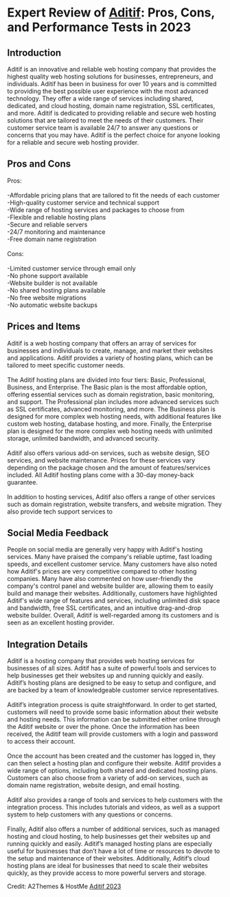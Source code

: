 <h1>Expert Review of <a href="https://a2themes.com/aditif-reviews">Aditif</a>: Pros, Cons, and Performance Tests in 2023</h1>
<h2>Introduction</h2>
Aditif is an innovative and reliable web hosting company that provides the highest quality web hosting solutions for businesses, entrepreneurs, and individuals. Aditif has been in business for over 10 years and is committed to providing the best possible user experience with the most advanced technology. They offer a wide range of services including shared, dedicated, and cloud hosting, domain name registration, SSL certificates, and more. Aditif is dedicated to providing reliable and secure web hosting solutions that are tailored to meet the needs of their customers. Their customer service team is available 24/7 to answer any questions or concerns that you may have. Aditif is the perfect choice for anyone looking for a reliable and secure web hosting provider.
<h2>Pros and Cons</h2>
Pros:<br><br>-Affordable pricing plans that are tailored to fit the needs of each customer<br>-High-quality customer service and technical support<br>-Wide range of hosting services and packages to choose from<br>-Flexible and reliable hosting plans<br>-Secure and reliable servers<br>-24/7 monitoring and maintenance<br>-Free domain name registration<br><br>Cons:<br><br>-Limited customer service through email only<br>-No phone support available<br>-Website builder is not available<br>-No shared hosting plans available<br>-No free website migrations<br>-No automatic website backups
<h2>Prices and Items</h2>
Aditif is a web hosting company that offers an array of services for businesses and individuals to create, manage, and market their websites and applications. Aditif provides a variety of hosting plans, which can be tailored to meet specific customer needs.<br><br>The Aditif hosting plans are divided into four tiers: Basic, Professional, Business, and Enterprise. The Basic plan is the most affordable option, offering essential services such as domain registration, basic monitoring, and support. The Professional plan includes more advanced services such as SSL certificates, advanced monitoring, and more. The Business plan is designed for more complex web hosting needs, with additional features like custom web hosting, database hosting, and more. Finally, the Enterprise plan is designed for the more complex web hosting needs with unlimited storage, unlimited bandwidth, and advanced security.<br><br>Aditif also offers various add-on services, such as website design, SEO services, and website maintenance. Prices for these services vary depending on the package chosen and the amount of features/services included. All Aditif hosting plans come with a 30-day money-back guarantee.<br><br>In addition to hosting services, Aditif also offers a range of other services such as domain registration, website transfers, and website migration. They also provide tech support services to
<h2>Social Media Feedback</h2>
People on social media are generally very happy with Aditif's hosting services. Many have praised the company's reliable uptime, fast loading speeds, and excellent customer service. Many customers have also noted how Aditif's prices are very competitive compared to other hosting companies. Many have also commented on how user-friendly the company's control panel and website builder are, allowing them to easily build and manage their websites. Additionally, customers have highlighted Aditif's wide range of features and services, including unlimited disk space and bandwidth, free SSL certificates, and an intuitive drag-and-drop website builder. Overall, Aditif is well-regarded among its customers and is seen as an excellent hosting provider.
<h2>Integration Details</h2>
Aditif is a hosting company that provides web hosting services for businesses of all sizes. Aditif has a suite of powerful tools and services to help businesses get their websites up and running quickly and easily. Aditif’s hosting plans are designed to be easy to setup and configure, and are backed by a team of knowledgeable customer service representatives.<br><br>Aditif’s integration process is quite straightforward. In order to get started, customers will need to provide some basic information about their website and hosting needs. This information can be submitted either online through the Aditif website or over the phone. Once the information has been received, the Aditif team will provide customers with a login and password to access their account.<br><br>Once the account has been created and the customer has logged in, they can then select a hosting plan and configure their website. Aditif provides a wide range of options, including both shared and dedicated hosting plans. Customers can also choose from a variety of add-on services, such as domain name registration, website design, and email hosting.<br><br>Aditif also provides a range of tools and services to help customers with the integration process. This includes tutorials and videos, as well as a support system to help customers with any questions or concerns.<br><br>Finally, Aditif also offers a number of additional services, such as managed hosting and cloud hosting, to help businesses get their websites up and running quickly and easily. Aditif’s managed hosting plans are especially useful for businesses that don’t have a lot of time or resources to devote to the setup and maintenance of their websites. Additionally, Aditif’s cloud hosting plans are ideal for businesses that need to scale their websites quickly, as they provide access to more powerful servers and storage.
<p>Credit: A2Themes & HostMe <a href="https://a2themes.com/aditif-reviews">Aditif 2023</a></p>